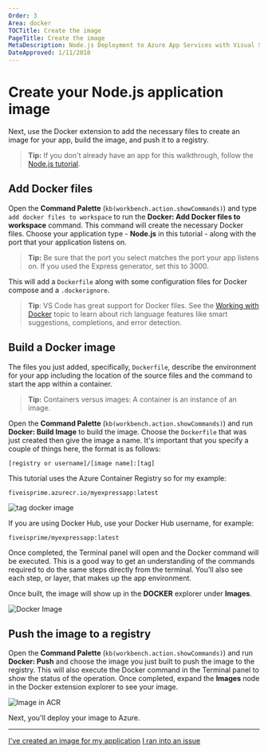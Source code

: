 ```yaml
---
Order: 3
Area: docker
TOCTitle: Create the image
PageTitle: Create the image
MetaDescription: Node.js Deployment to Azure App Services with Visual Studio Code
DateApproved: 1/11/2018
---
```

# Create your Node.js application image

Next, use the Docker extension to add the necessary files to create an image for your app, build the image, and push it to a registry.

> **Tip:** If you don't already have an app for this walkthrough, follow the [Node.js tutorial](/docs/nodejs/nodejs-tutorial.md).

## Add Docker files

Open the **Command Palette** (`kb(workbench.action.showCommands)`) and type `add docker files to workspace` to run the **Docker: Add Docker files to workspace** command. This command will create the necessary Docker files. Choose your application type - **Node.js** in this tutorial - along with the port that your application listens on.

> **Tip:** Be sure that the port you select matches the port your app listens on. If you used the Express generator, set this to 3000.

This will add a `Dockerfile` along with some configuration files for Docker compose and a `.dockerignore`.

> **Tip**: VS Code has great support for Docker files. See the [Working with Docker](/docs/azure/docker.md) topic to learn about rich language features like smart suggestions, completions, and error detection.

## Build a Docker image

The files you just added, specifically, `Dockerfile`, describe the environment for your app including the location of the source files and the command to start the app within a container.

> **Tip:** Containers versus images: A container is an instance of an image.

Open the **Command Palette** (`kb(workbench.action.showCommands)`) and run **Docker: Build Image** to build the image. Choose the `Dockerfile` that was just created then give the image a name. It's important that you specify a couple of things here, the format is as follows:

`[registry or username]/[image name]:[tag]`

This tutorial uses the Azure Container Registry so for my example:

`fiveisprime.azurecr.io/myexpressapp:latest`

![tag docker image](images/docker-extension/tag-image.png)

If you are using Docker Hub, use your Docker Hub username, for example:

`fiveisprime/myexpressapp:latest`

Once completed, the Terminal panel will open and the Docker command will be executed. This is a good way to get an understanding of the commands required to do the same steps directly from the terminal. You'll also see each step, or layer, that makes up the app environment.

Once built, the image will show up in the **DOCKER** explorer under **Images**.

![Docker Image](images/docker-extension/image-list.png)

## Push the image to a registry

Open the **Command Palette** (`kb(workbench.action.showCommands)`) and run **Docker: Push** and choose the image you just built to push the image to the registry. This will also execute the Docker command in the Terminal panel to show the status of the operation. Once completed, expand the **Images** node in the Docker extension explorer to see your image.

![Image in ACR](images/docker-extension/image-in-acr.png)

Next, you'll deploy your image to Azure.

----

<a class="tutorial-next-btn" href="/tutorials/docker-extension/deploy-container">I've created an image for my application</a> <a class="tutorial-feedback-btn" onclick="reportIssue('docker-extension', 'containerize-app')" href="javascript:void(0)">I ran into an issue</a>
